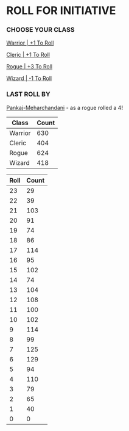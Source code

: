 # ROLL FOR INITIATIVE
### CHOOSE YOUR CLASS

[Warrior | +1 To Roll](https://github.com/benjaminsampica/benjaminsampica/issues/new?title=roll%7Cwarrior&body=Just+click+%27Submit+new+issue%27.)

[Cleric | +1 To Roll](https://github.com/benjaminsampica/benjaminsampica/issues/new?title=roll%7Ccleric&body=Just+click+%27Submit+new+issue%27.)

[Rogue | +3 To Roll](https://github.com/benjaminsampica/benjaminsampica/issues/new?title=roll%7Crogue&body=Just+click+%27Submit+new+issue%27.)

[Wizard | -1 To Roll](https://github.com/benjaminsampica/benjaminsampica/issues/new?title=roll%7Cwizard&body=Just+click+%27Submit+new+issue%27.)
### LAST ROLL BY
[Pankaj-Meharchandani](https://www.github.com/Pankaj-Meharchandani) - as a rogue rolled a 4!

|Class|Count|
|-|-|
|Warrior|630|
|Cleric|404|
|Rogue|624|
|Wizard|418|

|Roll|Count|
|-|-|
|23|29
|22|39
|21|103
|20|91
|19|74
|18|86
|17|114
|16|95
|15|102
|14|74
|13|104
|12|108
|11|100
|10|102
|9|114
|8|99
|7|125
|6|129
|5|94
|4|110
|3|79
|2|65
|1|40
|0|0
